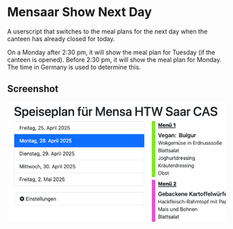 # Mensaar Show Next Day

A userscript that switches to the meal plans for the next
day when the canteen has already closed for today.

On a Monday after 2:30 pm, it will show the meal plan for
Tuesday (if the canteen is opened). Before 2:30 pm, it will
show the meal plan for Monday. The time in Germany is used
to determine this.

## Screenshot

![Location of the tabs for the meal plans](../images/msnd.png)
